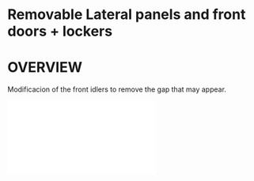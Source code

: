 # Removable Lateral panels and front doors + lockers 
# OVERVIEW
Modificacion of the front idlers to remove the gap that may appear.

![Back Hinge Assembly 3mm](Images/Back_Hinge_Assembly_3mm.pdf)
